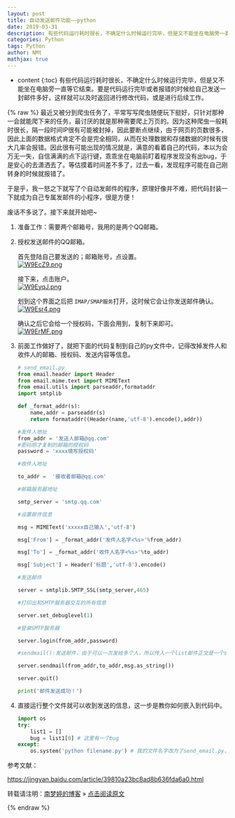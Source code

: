 ```yaml
---
layout: post
title: 自动发送邮件功能——python  
date: 2019-03-31
description: 有些代码运行耗时很长，不确定什么时候运行完毕，但是又不能坐在电脑旁一直等它结束。要是代码运行完毕或者报错的时候给自己发送一封邮件多好，这样就可以及时返回进行修改代码，或是进行后续工作。
categories: Python
tags: Python 
author: NMt
mathjax: true
---
```

* content
{:toc}
有些代码运行耗时很长，不确定什么时候运行完毕，但是又不能坐在电脑旁一直等它结束。要是代码运行完毕或者报错的时候给自己发送一封邮件多好，这样就可以及时返回进行修改代码，或是进行后续工作。  

<div style='display: none'>
@@@@
</div>

{% raw %}
最近又被分到爬虫任务了，平常写写爬虫随便玩下挺好，只针对那种一会就能爬下来的任务，最讨厌的就是那种需要爬上万页的。因为这种爬虫一般耗时很长，隔一段时间IP很有可能被封掉，因此要断点继续，由于网页的页数很多，因此上面的数据格式肯定不会是完全相同，从而在处理数据和存储数据的时候有很大几率会报错。因此很有可能出现的情况就是，满意的看着自己的代码，本以为会万无一失，自信满满的点下运行键，乖乖坐在电脑前盯着程序发现没有出bug，于是安心的去潇洒去了。等估摸着时间差不多了，过去一看，发现程序可能在自己刚转身的时候就报错了。  

  

于是乎，我一怒之下就写了个自动发邮件的程序，原理好像并不难，把代码封装一下就成为自己专属发邮件的小程序，很是方便！  

废话不多说了。接下来就开始吧~  

1. 准备工作：需要两个邮箱号，我用的是两个QQ邮箱。  
2. 授权发送邮件的QQ邮箱。  
        
    首先登陆自己要发送的；邮箱账号，点设置。  
	[![W9EcZ9.png](https://z3.ax1x.com/2021/07/11/W9EcZ9.png)](https://imgtu.com/i/W9EcZ9)
	
   [//]: # (![][pt_01])  
     
    接下来，点击账户。  
    [![W9EyqJ.png](https://z3.ax1x.com/2021/07/11/W9EyqJ.png)](https://imgtu.com/i/W9EyqJ)
	
   [//]: # (![][pt_02])
     
    划到这个界面之后把 `IMAP/SMAP服务`打开，这时候它会让你发送邮件确认。  
	[![W9Esr4.png](https://z3.ax1x.com/2021/07/11/W9Esr4.png)](https://imgtu.com/i/W9Esr4)  
	
   [//]: # (![][pt_03])  
     
   确认之后它会给一个授权码，下面会用到，复制下来即可。  
   [![W9ErMF.png](https://z3.ax1x.com/2021/07/11/W9ErMF.png)](https://imgtu.com/i/W9ErMF)
   
   [//]: # (![][pt_04])
   
3. 前面工作做好了，就把下面的代码复制到自己的py文件中，记得改掉发件人和收件人的邮箱、授权码、发送内容等信息。  
	```python
	# send_email.py
	from email.header import Header
	from email.mime.text import MIMEText
	from email.utils import parseaddr,formataddr
	import smtplib

	def _format_addr(s):    
		name,addr = parseaddr(s)    
		return formataddr((Header(name,'utf-8').encode(),addr))

	#发件人地址
	from_addr = '发送人邮箱@qq.com'
	#密码刚才复制的邮箱的授权码
	password = 'xxxx填写授权码'

	#收件人地址

	to_addr =  '接收者邮箱@qq.com'

	#邮箱服务器地址

	smtp_server = 'smtp.qq.com'

	#设置邮件信息

	msg = MIMEText('xxxxx自己输入','utf-8')

	msg['From'] = _format_addr('发件人名字<%s>'%from_addr)

	msg['To'] = _format_addr('收件人名字<%s>'%to_addr)

	msg['Subject'] = Header('标题','utf-8').encode()

	#发送邮件

	server = smtplib.SMTP_SSL(smtp_server,465)

	#打印出和SMTP服务器交互的所有信息

	server.set_debuglevel(1)

	#登录SMTP服务器

	server.login(from_addr,password)

	#sendmail():发送邮件，由于可以一次发给多个人，所以传入一个list邮件正文是一个str，as_string()把MIMEText对象变成str。

	server.sendmail(from_addr,to_addr,msg.as_string())

	server.quit()

	print('邮件发送成功！')
	```

4. 直接运行整个文件就可以收到发送的信息，这一步是教你如何嵌入到代码中。  

	```python 
	import os
	try:
		list1 = []
		bug = list1[0] # 这里有一个bug
	except:
		os.system('python filename.py') # 我的文件名字改为了send_email.py，所以这里可以写为 os.system('python send_email.py')
	```

参考文献：  

https://jingyan.baidu.com/article/39810a23bc8ad8b636fda6a0.html

转载请注明：[南梦婷的博客](https://norah2.github.io) » [点击阅读原文](https://norah2.github.io/2019/03/autosend_email/)   

<!--以下是本文用到的链接  

[pt_01]: /images/posts/autosend_email/01.png
[pt_02]: /images/posts/autosend_email/02.png
[pt_03]: /images/posts/autosend_email/03.png
[pt_04]: /images/posts/autosend_email/04.png
[![W9EcZ9.png](https://z3.ax1x.com/2021/07/11/W9EcZ9.png)](https://imgtu.com/i/W9EcZ9)
[![W9EyqJ.png](https://z3.ax1x.com/2021/07/11/W9EyqJ.png)](https://imgtu.com/i/W9EyqJ)
[![W9Esr4.png](https://z3.ax1x.com/2021/07/11/W9Esr4.png)](https://imgtu.com/i/W9Esr4)
[![W9ErMF.png](https://z3.ax1x.com/2021/07/11/W9ErMF.png)](https://imgtu.com/i/W9ErMF)
-->
{% endraw %}
